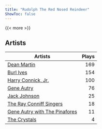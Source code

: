 ```yaml
---
title: "Rudolph The Red Nosed Reindeer"
ShowToc: false
---
```


{{< more >}}

## Artists
Artists | Plays 
----- | -----: 
[Dean Martin](/artists/dean-martin-6555) | 169
[Burl Ives](/artists/burl-ives-1117) | 154
[Harry Connick, Jr.](/artists/harry-connick-jr-41411) | 100
[Gene Autry](/artists/gene-autry-1800) | 76
[Jack Johnson](/artists/jack-johnson-6951) | 25
[The Ray Conniff Singers](/artists/the-ray-conniff-singers-104851) | 18
[Gene Autry with The Pinafores](/artists/gene-autry-with-the-pinafores-204996) | 11
[The Crystals](/artists/the-crystals-988) | 4

